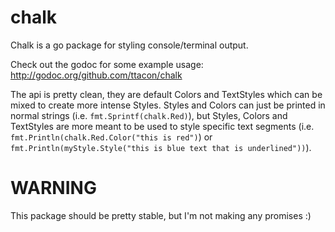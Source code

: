 chalk
=============

Chalk is a go package for styling console/terminal output.

Check out the godoc for some example usage:
http://godoc.org/github.com/ttacon/chalk

The api is pretty clean, they are default Colors and TextStyles
which can be mixed to create more intense Styles. Styles and Colors
can just be printed in normal strings (i.e. ```fmt.Sprintf(chalk.Red)```), but
Styles, Colors and TextStyles are more meant to be used to style specific
text segments (i.e. ```fmt.Println(chalk.Red.Color("this is red")```) or
```fmt.Println(myStyle.Style("this is blue text that is underlined"))```).

WARNING
=============

This package should be pretty stable, but I'm not making any promises :)